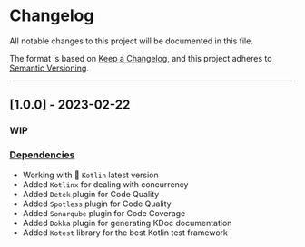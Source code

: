 # Changelog

All notable changes to this project will be documented in this file.

The format is based on [Keep a Changelog](https://keepachangelog.com/en/1.0.0/),
and this project adheres to [Semantic Versioning](https://semver.org/spec/v2.0.0.html).

___

## [1.0.0] - 2023-02-22

### WIP

### [Dependencies](gradle/libs.versions.toml)

- Working with 💜 `Kotlin` latest version
- Added `Kotlinx` for dealing with concurrency
- Added `Detek` plugin for Code Quality
- Added `Spotless` plugin for Code Quality
- Added `Sonarqube` plugin for Code Coverage
- Added `Dokka` plugin for generating KDoc documentation
- Added `Kotest` library for the best Kotlin test framework
